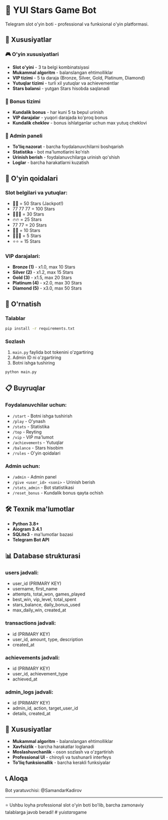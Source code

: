 # 🎰 YUI Stars Game Bot

Telegram slot o'yin boti - professional va funksional o'yin platformasi.

## 🌟 Xususiyatlar

### 🎮 O'yin xususiyatlari
- **Slot o'yini** - 3 ta belgi kombinatsiyasi
- **Mukammal algoritm** - balanslangan ehtimolliklar
- **VIP tizimi** - 5 ta daraja (Bronze, Silver, Gold, Platinum, Diamond)
- **Yutuqlar tizimi** - turli xil yutuqlar va achievementlar
- **Stars balansi** - yutgan Stars hisobda saqlanadi

### 🎁 Bonus tizimi
- **Kundalik bonus** - har kuni 5 ta bepul urinish
- **VIP darajalar** - yuqori darajada ko'proq bonus
- **Kundalik cheklov** - bonus ishlatganlar uchun max yutuq cheklovi

### 👑 Admin paneli
- **To'liq nazorat** - barcha foydalanuvchilarni boshqarish
- **Statistika** - bot ma'lumotlarini ko'rish
- **Urinish berish** - foydalanuvchilarga urinish qo'shish
- **Loglar** - barcha harakatlarni kuzatish

## 🎯 O'yin qoidalari

### Slot belgilari va yutuqlar:
- 🎰🎰 = 50 Stars (Jackpot!)
- 77 77 77 = 100 Stars
- 💎💎💎 = 30 Stars  
- 🔥🔥 = 25 Stars
- 77 77 = 20 Stars
- 💎💎 = 10 Stars
- 🍒🍒🍒 = 5 Stars
- ⭐⭐ = 15 Stars

### VIP darajalari:
- **Bronze (1)** - x1.0, max 10 Stars
- **Silver (2)** - x1.2, max 15 Stars  
- **Gold (3)** - x1.5, max 20 Stars
- **Platinum (4)** - x2.0, max 30 Stars
- **Diamond (5)** - x3.0, max 50 Stars

## 🚀 O'rnatish

### Talablar
```bash
pip install -r requirements.txt
```

### Sozlash
1. `main.py` faylida bot tokenini o'zgartiring
2. Admin ID ni o'zgartiring
3. Botni ishga tushiring

```bash
python main.py
```

## 📋 Buyruqlar

### Foydalanuvchilar uchun:
- `/start` - Botni ishga tushirish
- `/play` - O'ynash
- `/stats` - Statistika
- `/top` - Reyting
- `/vip` - VIP ma'lumot
- `/achievements` - Yutuqlar
- `/balance` - Stars hisobim
- `/rules` - O'yin qoidalari

### Admin uchun:
- `/admin` - Admin panel
- `/give <user_id> <soni>` - Urinish berish
- `/stats_admin` - Bot statistikasi
- `/reset_bonus` - Kundalik bonus qayta ochish

## 🛠 Texnik ma'lumotlar

- **Python 3.8+**
- **Aiogram 3.4.1**
- **SQLite3** - ma'lumotlar bazasi
- **Telegram Bot API**

## 📊 Database strukturasi

### users jadvali:
- user_id (PRIMARY KEY)
- username, first_name
- attempts, total_won, games_played
- best_win, vip_level, total_spent
- stars_balance, daily_bonus_used
- max_daily_win, created_at

### transactions jadvali:
- id (PRIMARY KEY)
- user_id, amount, type, description
- created_at

### achievements jadvali:
- id (PRIMARY KEY)
- user_id, achievement_type
- achieved_at

### admin_logs jadvali:
- id (PRIMARY KEY)
- admin_id, action, target_user_id
- details, created_at

## 🎨 Xususiyatlar

- **Mukammal algoritm** - balanslangan ehtimolliklar
- **Xavfsizlik** - barcha harakatlar loglanadi
- **Moslashuvchanlik** - oson sozlash va o'zgartirish
- **Professional UI** - chiroyli va tushunarli interfeys
- **To'liq funksionallik** - barcha kerakli funksiyalar

## 📞 Aloqa

Bot yaratuvchisi: @SamandarKadirov

---

⭐ Ushbu loyha professional slot o'yin boti bo'lib, barcha zamonaviy talablarga javob beradi!
#   y u i _ s t a r s _ g a m e  
 